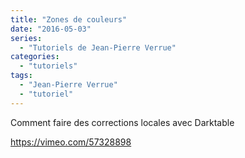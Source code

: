 ```yaml
---
title: "Zones de couleurs"
date: "2016-05-03"
series:
  - "Tutoriels de Jean-Pierre Verrue"
categories: 
  - "tutoriels"
tags: 
  - "Jean-Pierre Verrue"
  - "tutoriel"
---
```


Comment faire des corrections locales avec Darktable

https://vimeo.com/57328898
